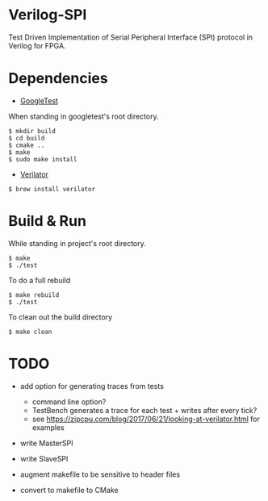 # Verilog-SPI

Test Driven Implementation of Serial Peripheral Interface (SPI) protocol in Verilog for FPGA.

# Dependencies

- [GoogleTest](https://github.com/google/googletest/)


When standing in googletest's root directory.
```
$ mkdir build
$ cd build
$ cmake ..
$ make
$ sudo make install
```

- [Verilator](https://github.com/verilator/verilator)

```
$ brew install verilator
```

# Build & Run

While standing in project's root directory.

```
$ make
$ ./test
```

To do a full rebuild

```
$ make rebuild
$ ./test
```

To clean out the build directory
```
$ make clean
```


# TODO

- add option for generating traces from tests
  - command line option?
  - TestBench generates a trace for each test + writes after every tick?
  - see https://zipcpu.com/blog/2017/06/21/looking-at-verilator.html for examples

- write MasterSPI
- write SlaveSPI
- augment makefile to be sensitive to header files
- convert to makefile to CMake

